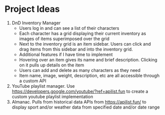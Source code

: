# Project Ideas

1. DnD Inventory Manager
    - Users log in and can see a list of their characters
    - Each character has a grid displaying their current inventory as images of items superimposed over the grid
    - Next to the inventory grid is an item sidebar. Users can click and drag items from this sidebar and into the inventory grid.
    - Additional features if I have time to implement
    - Hovering over an item gives its name and brief description. Clicking on it pulls up details on the item
    - Users can add and delete as many characters as they need
    - Item name, image, weight, description, etc are all accessible through a custom API
2. YouTube playlist manager. Use https://developers.google.com/youtube/?ref=apilist.fun to create a custom youtube playlist implementation
3. Almanac. Pulls from historical data APIs from https://apilist.fun/ to display sport and/or weather data from specified date and/or date range
